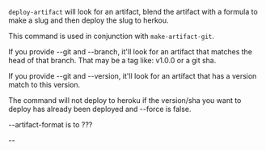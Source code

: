 `deploy-artifact` will look for an artifact, blend the artifact with a formula to make a slug and then deploy the slug to herkou.

This command is used in conjunction with `make-artifact-git`.

If you provide --git and --branch, it'll look for an artifact that matches the head of that branch. That may be a tag like: v1.0.0 or a git sha. 

If you provide --git and --version, it'll look for an artifact that has a version match to this version.

The command will not deploy to heroku if the version/sha you want to deploy has already been deployed and --force is false.

--artifact-format is to ??? 

--
